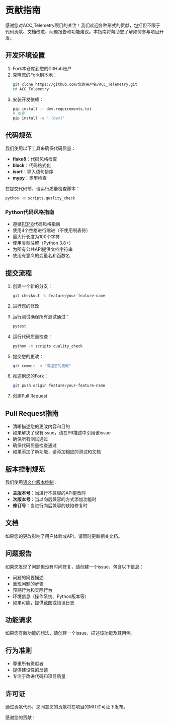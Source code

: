 # 贡献指南

感谢您对ACC_Telemetry项目的关注！我们欢迎各种形式的贡献，包括但不限于代码贡献、文档改进、问题报告和功能建议。本指南将帮助您了解如何参与项目开发。

## 开发环境设置

1. Fork本仓库到您的GitHub账户
2. 克隆您的Fork到本地：
   ```bash
   git clone https://github.com/您的用户名/ACC_Telemetry.git
   cd ACC_Telemetry
   ```
3. 安装开发依赖：
   ```bash
   pip install -r dev-requirements.txt
   # 或者
   pip install -e ".[dev]"
   ```

## 代码规范

我们使用以下工具来确保代码质量：

- **flake8**：代码风格检查
- **black**：代码格式化
- **isort**：导入语句排序
- **mypy**：类型检查

在提交代码前，请运行质量检查脚本：

```bash
python -m scripts.quality_check
```

### Python代码风格指南

- 遵循[PEP 8](https://www.python.org/dev/peps/pep-0008/)代码风格指南
- 使用4个空格进行缩进（不使用制表符）
- 最大行长度为100个字符
- 使用类型注解（Python 3.8+）
- 为所有公共API提供文档字符串
- 使用有意义的变量名和函数名

## 提交流程

1. 创建一个新的分支：
   ```bash
   git checkout -b feature/your-feature-name
   ```

2. 进行您的修改

3. 运行测试确保所有测试通过：
   ```bash
   pytest
   ```

4. 运行代码质量检查：
   ```bash
   python -m scripts.quality_check
   ```

5. 提交您的更改：
   ```bash
   git commit -m "描述您的更改"
   ```

6. 推送到您的Fork：
   ```bash
   git push origin feature/your-feature-name
   ```

7. 创建Pull Request

## Pull Request指南

- 清晰描述您的更改内容和目的
- 如果解决了现有issue，请在PR描述中引用该issue
- 确保所有测试通过
- 确保代码质量检查通过
- 如果添加了新功能，请添加相应的测试和文档

## 版本控制规范

我们使用[语义化版本控制](https://semver.org/lang/zh-CN/)：

- **主版本号**：当进行不兼容的API更改时
- **次版本号**：当以向后兼容的方式添加功能时
- **修订号**：当进行向后兼容的缺陷修复时

## 文档

如果您的更改影响了用户体验或API，请同时更新相关文档。

## 问题报告

如果您发现了问题但没有时间修复，请创建一个issue，包含以下信息：

- 问题的简要描述
- 重现问题的步骤
- 预期行为和实际行为
- 环境信息（操作系统、Python版本等）
- 如果可能，提供截图或错误日志

## 功能请求

如果您有新功能的想法，请创建一个issue，描述该功能及其用例。

## 行为准则

- 尊重所有贡献者
- 提供建设性的反馈
- 专注于改进代码和项目质量

## 许可证

通过贡献代码，您同意您的贡献将在项目的MIT许可证下发布。

感谢您的贡献！